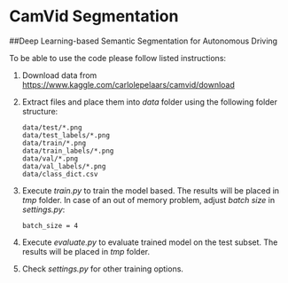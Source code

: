 # CamVid Segmentation
##Deep Learning-based Semantic Segmentation for Autonomous Driving 

To be able to use the code please follow listed instructions:

1)  Download data from https://www.kaggle.com/carlolepelaars/camvid/download
 
2)  Extract files and place them into *data* folder using the following folder structure:
    ```    
    data/test/*.png
    data/test_labels/*.png
    data/train/*.png
    data/train_labels/*.png
    data/val/*.png
    data/val_labels/*.png
    data/class_dict.csv
    ```

4) Execute *train.py* to train the model based. The results will be placed in *tmp* folder. In case of an out of memory problem, adjust *batch size* in *settings.py*:  
   ```
   batch_size = 4
   ```
   
5) Execute *evaluate.py* to evaluate trained model on the test subset. The results will be placed in *tmp* folder.

6) Check *settings.py* for other training options.
